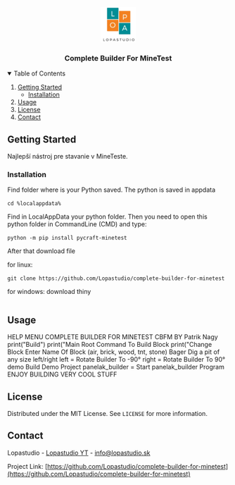 <p align="center">
  <a href="https://lopastudio.sk">
    <img src="images/logo.png" alt="Logo" width="80" height="80">
  </a>

  <h3 align="center">Complete Builder For MineTest</h3>
</p>

<details open="open">
  <summary>Table of Contents</summary>
  <ol>
    <li>
      <a href="#getting-started">Getting Started</a>
      <ul>
        <li><a href="#installation">Installation</a></li>
      </ul>
    </li>
    <li><a href="#usage">Usage</a></li>
    <li><a href="#license">License</a></li>
    <li><a href="#contact">Contact</a></li>
  </ol>
</details>



<!-- GETTING STARTED -->
## Getting Started

Najlepší nástroj pre stavanie v MineTeste.

### Installation
Find folder where is your Python saved. The python is saved in appdata
```
cd %localappdata%
```
Find in LocalAppData your python folder.
Then you need to open this python folder in CommandLine (CMD) and type:
```
python -m pip install pycraft-minetest
```
After that download file

for linux:
```
git clone https://github.com/Lopastudio/complete-builder-for-minetest
```
for windows:
download thiny
```

```


## Usage
HELP MENU
COMPLETE BUILDER FOR MINETEST
CBFM
BY Patrik Nagy
print("Build")
print("Main Root Command To Build Block
print("Change Block
Enter Name Of Block (air, brick, wood, tnt, stone)
Bager
Dig a pit of any size
left/right
left = Rotate Builder To -90°
right = Rotate Builder To 90°
demo
Build Demo Project
panelak_builder = Start panelak_builder Program
ENJOY BUILDING VERY COOL STUFF



## License

Distributed under the MIT License. See `LICENSE` for more information.



<!-- CONTACT -->
## Contact

Lopastudio - [Lopastudio YT](https://youtube.com/channel/UC3TpK_bRiYwfU1q-PSot9CQ) - info@lopastudio.sk

Project Link: [https://github.com/Lopastudio/complete-builder-for-minetest](https://github.com/Lopastudio/complete-builder-for-minetest)
